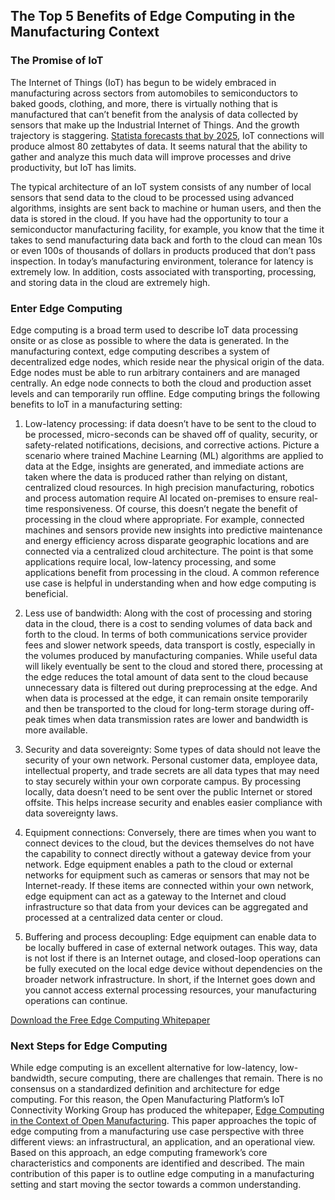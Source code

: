 ## The Top 5 Benefits of Edge Computing in the Manufacturing Context

### The Promise of IoT

The Internet of Things (IoT) has begun to be widely embraced in manufacturing across sectors from automobiles to semiconductors to baked goods, clothing, and more, there is virtually nothing that is manufactured that can’t benefit from the analysis of data collected by sensors that make up the Industrial Internet of Things.  And the growth trajectory is staggering.  <a href="https://www.statista.com/statistics/1017863/worldwide-iot-connected-devices-data-size/" target="_blank">Statista forecasts that by 2025</a>, IoT connections will produce almost 80 zettabytes of data.  It seems natural that the ability to gather and analyze this much data will improve processes and drive productivity, but IoT has limits.

The typical architecture of an IoT system consists of any number of local sensors that send data to the cloud to be processed using advanced algorithms, insights are sent back to machine or human users, and then the data is stored in the cloud.  If you have had the opportunity to tour a semiconductor manufacturing facility, for example, you know that the time it takes to send manufacturing data back and forth to the cloud can mean 10s or even 100s of thousands of dollars in products produced that don’t pass inspection.  In today’s manufacturing environment, tolerance for latency is extremely low.  In addition, costs associated with transporting, processing, and storing data in the cloud are extremely high.

### Enter Edge Computing
Edge computing is a broad term used to describe IoT data processing onsite or as close as possible to where the data is generated.  In the manufacturing context, edge computing describes a system of decentralized edge nodes, which reside near the physical origin of the data. Edge nodes must be able to run arbitrary containers and are managed centrally. An edge node connects to both the cloud and production asset levels and can temporarily run offline. Edge computing brings the following benefits to IoT in a manufacturing setting:

1. Low-latency processing: if data doesn’t have to be sent to the cloud to be processed, micro-seconds can be shaved off of quality, security, or safety-related notifications, decisions, and corrective actions. Picture a scenario where trained Machine Learning (ML) algorithms are applied to data at the Edge, insights are generated, and immediate actions are taken where the data is produced rather than relying on distant, centralized cloud resources. In high precision manufacturing, robotics and process automation require AI located on-premises to ensure real-time responsiveness. Of course, this doesn’t negate the benefit of processing in the cloud where appropriate. For example, connected machines and sensors provide new insights into predictive maintenance and energy efficiency across disparate geographic locations and are connected via a centralized cloud architecture. The point is that some applications require local, low-latency processing, and some applications benefit from processing in the cloud.  A common reference use case is helpful in understanding when and how edge computing is beneficial.

2. Less use of bandwidth: Along with the cost of processing and storing data in the cloud, there is a cost to sending volumes of data back and forth to the cloud. In terms of both communications service provider fees and slower network speeds, data transport is costly, especially in the volumes produced by manufacturing companies.  While useful data will likely eventually be sent to the cloud and stored there, processing at the edge reduces the total amount of data sent to the cloud because unnecessary data is filtered out during preprocessing at the edge.  And when data is processed at the edge, it can remain onsite temporarily and then be transported to the cloud for long-term storage during off-peak times when data transmission rates are lower and bandwidth is more available.

3. Security and data sovereignty: Some types of data should not leave the security of your own network. Personal customer data, employee data, intellectual property, and trade secrets are all data types that may need to stay securely within your own corporate campus.  By processing locally, data doesn’t need to be sent over the public Internet or stored offsite.  This helps increase security and enables easier compliance with data sovereignty laws.

4. Equipment connections: Conversely, there are times when you want to connect devices to the cloud, but the devices themselves do not have the capability to connect directly without a gateway device from your network. Edge equipment enables a path to the cloud or external networks for equipment such as cameras or sensors that may not be Internet-ready.  If these items are connected within your own network, edge equipment can act as a gateway to the Internet and cloud infrastructure so that data from your devices can be aggregated and processed at a centralized data center or cloud.

5. Buffering and process decoupling: Edge equipment can enable data to be locally buffered in case of external network outages. This way, data is not lost if there is an Internet outage, and closed-loop operations can be fully executed on the local edge device without dependencies on the broader network infrastructure.  In short, if the Internet goes down and you cannot access external processing resources, your manufacturing operations can continue.

<a href="https://github.com/OpenManufacturingPlatform/openmanufacturingplatform.github.io/raw/master/docs/iot_conn/OMP-IIoT-Connectivity-Edge-Computing-20210701.pdf" target="_blank">Download the Free Edge Computing Whitepaper</a>

### Next Steps for Edge Computing
While edge computing is an excellent alternative for low-latency, low-bandwidth, secure computing, there are challenges that remain.  There is no consensus on a standardized definition and architecture for edge computing.  For this reason, the Open Manufacturing Platform’s IoT Connectivity Working Group has produced the whitepaper, <a href="https://github.com/OpenManufacturingPlatform/openmanufacturingplatform.github.io/raw/master/docs/iot_conn/OMP-IIoT-Connectivity-Edge-Computing-20210701.pdf" target="_blank">Edge Computing in the Context of Open Manufacturing</a>.  This paper approaches the topic of edge computing from a manufacturing use case perspective with three different views: an infrastructural, an application, and an operational view. Based on this approach, an edge computing framework’s core characteristics and components are identified and described. The main contribution of this paper is to outline edge computing in a manufacturing setting and start moving the sector towards a common understanding.
